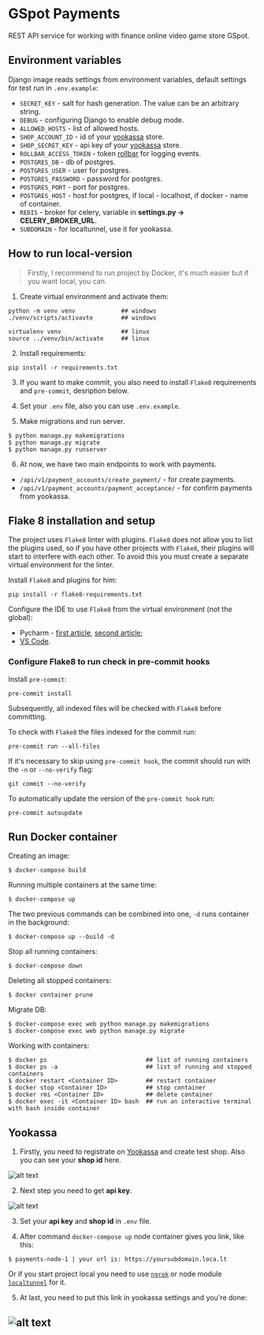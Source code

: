 # GSpot Payments

REST API service for working with finance online video game store GSpot.

## Environment variables

Django image reads settings from environment variables, default settings for test run in `.env.example`:
- `SECRET_KEY` - salt for hash generation. The value can be an arbitrary string.
- `DEBUG` - configuring Django to enable debug mode.
- `ALLOWED_HOSTS` - list of allowed hosts.
- `SHOP_AСCOUNT_ID` - id of your [yookassa](https://yookassa.ru/yooid/signin/step/login?origin=Checkout&returnUrl=https%3A%2F%2Fyookassa.ru%2Fmy%3Fget-auth%3Dyes) store.
- `SHOP_SECRET_KEY` - api key of your [yookassa](https://yookassa.ru/yooid/signin/step/login?origin=Checkout&returnUrl=https%3A%2F%2Fyookassa.ru%2Fmy%3Fget-auth%3Dyes) store.
- `ROLLBAR_ACCESS_TOKEN` - token [rollbar](https://rollbar.com/) for logging events.
- `POSTGRES_DB` - db of postgres.
- `POSTGRES_USER` - user for postgres.
- `POSTGRES_PASSWORD` - password for postgres.
- `POSTGRES_PORT` - port for postgres.
- `POSTGRES_HOST` - host for postgres, if local - localhost, if docker - name of container.
- `REDIS` - broker for celery, variable in **settings.py -> CELERY_BROKER_URL**.
- `SUBDOMAIN` - for localtunnel, use it for yookassa.

## How to run local-version

>Firstly, I recommend to run project by Docker, it's much easier but if you want local, you can.

1. Create virtual environment and activate them:

```shell
python -m venv venv             ## windows
./venv/scripts/activavte        ## windows

virtualenv venv                 ## linux
source ../venv/bin/activate     ## linux
```

2. Install requirements:

```shell
pip install -r requirements.txt
```

3. If you want to make commit, you also need to install `Flake8` requirements and `pre-commit`, desription below.

4. Set your `.env` file, also you can use `.env.example`.

5. Make migrations and run server.

```shell
$ python manage.py makemigrations
$ python manage.py migrate
$ python manage.py runserver
```

6. At now, we have two main endpoints to work with payments.

- `/api/v1/payment_accounts/create_payment/` - for create payments.
- `/api/v1/payment_accounts/payment_acceptance/` - for confirm payments from yookassa.
 
## Flake 8 installation and setup
The project uses `Flake8` linter with plugins. `Flake8` does not allow you to list the plugins used, so if you have other projects with `Flake8`, their plugins will start to interfere with each other. To avoid this you must create a separate virtual environment for the linter.

Install `Flake8` and plugins for him:
```shell
pip install -r flake8-requirements.txt
```

Configure the IDE to use `Flake8` from the virtual environment (not the global):
- Pycharm - [first article](https://melevir.medium.com/pycharm-loves-flake-671c7fac4f52), [second article](https://habr.com/en/company/dataart/blog/318776/);
- [VS Code](https://stackoverflow.com/questions/54160207/using-flake8-in-vscode/54160321#54160321).

### Configure Flake8 to run check in pre-commit hooks

Install `pre-commit`:
```shell
pre-commit install
```

Subsequently, all indexed files will be checked with `Flake8` before committing.

To check with `Flake8` the files indexed for the commit run:
```shell
pre-commit run --all-files
```
If it's necessary to skip using `pre-commit hook`, the commit should run with the `-n` or `--no-verify` flag:
```shell
git commit --no-verify
```
To automatically update the version of the `pre-commit hook` run:
```shell
pre-commit autoupdate
```

## Run Docker container

Creating an image:
```shell
$ docker-compose build
```

Running multiple containers at the same time:
```shell
$ docker-compose up
```

The two previous commands can be combined into one, `-d` runs container in the background:
```shell
$ docker-compose up --build -d
```

Stop all running containers:
```shell
$ docker-compose down
```

Deleting all stopped containers:
```shell
$ docker container prune
```

Migrate DB:
```shell
$ docker-compose exec web python manage.py makemigrations
$ docker-compose exec web python manage.py migrate
```

Working with containers:
```shell
$ docker ps                            ## list of running containers
$ docker ps -a                         ## list of running and stopped containers
$ docker restart <Container ID>        ## restart container
$ docker stop <Container ID>           ## stop container
$ docker rmi <Container ID>            ## delete container
$ docker exec -it <Container ID> bash  ## run an interactive terminal with bash inside container
```

## Yookassa

1. Firstly, you need to registrate on [Yookassa](https://yookassa.ru/yooid/signin/step/login?origin=Checkout&returnUrl=https%3A%2F%2Fyookassa.ru%2Fmy%3Fget-auth%3Dyes) and create test shop. Also you can see your **shop id** here.

![alt text](https://i.pinimg.com/originals/2d/97/6c/2d976cf481d6e905136ee8214fcf0f9c.jpg)

2. Next step you need to get **api key**.

![alt text](https://i.pinimg.com/originals/d2/d7/53/d2d753a6a63e375bb7acff6c0631e3d2.jpg)

3. Set your **api key** and **shop id** in `.env` file.

4. After command `docker-compose up` node container gives you link, like this:

```shell
$ payments-node-1 | your url is: https://yoursubdomain.loca.lt
```

Or if you start project local you need to use [`ngrok`](https://ngrok.com/) or node module [`localtunnel`](https://www.npmjs.com/package/localtunnel) for it.

5. At last, you need to put this link in yookassa settings and you're done:

![alt text](https://i.pinimg.com/originals/90/1a/27/901a279e9df3b0da2bcac4f236fc3a4b.png)
-